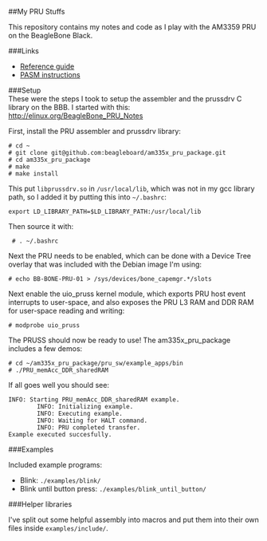 ##My PRU Stuffs

This repository contains my notes and code as I play with the AM3359 PRU 
on the BeagleBone Black.

###Links  

 - [Reference guide](http://processors.wiki.ti.com/index.php/PRU_Assembly_Reference_Guide)
 - [PASM instructions](http://processors.wiki.ti.com/index.php/PRU_Assembly_Instructions)


###Setup  
These were the steps I took to setup the assembler and the prussdrv C library
on the BBB. I started with this: http://elinux.org/BeagleBone_PRU_Notes

First, install the PRU assembler and prussdrv library:

    # cd ~
    # git clone git@github.com:beagleboard/am335x_pru_package.git
    # cd am335x_pru_package
    # make
    # make install

This put `libprussdrv.so` in `/usr/local/lib`, which was not in my gcc library path,
so I added it by putting this into `~/.bashrc`:

    export LD_LIBRARY_PATH=$LD_LIBRARY_PATH:/usr/local/lib

Then source it with:

     # . ~/.bashrc

Next the PRU needs to be enabled, which can be done with a Device Tree overlay that 
was included with the Debian image I'm using:

    # echo BB-BONE-PRU-01 > /sys/devices/bone_capemgr.*/slots

Next enable the uio_pruss kernel module, which exports PRU host event interrupts to 
user-space, and also exposes the PRU L3 RAM and DDR RAM for user-space reading and writing:

    # modprobe uio_pruss

The PRUSS should now be ready to use! The am335x_pru_package includes a few demos:

    # cd ~/am335x_pru_package/pru_sw/example_apps/bin
    # ./PRU_memAcc_DDR_sharedRAM
 
If all goes well you should see:

    INFO: Starting PRU_memAcc_DDR_sharedRAM example.
            INFO: Initializing example.
            INFO: Executing example.
            INFO: Waiting for HALT command.
            INFO: PRU completed transfer.
    Example executed succesfully.

###Examples

Included example programs:

 - Blink: `./examples/blink/`
 - Blink until button press: `./examples/blink_until_button/`

###Helper libraries

I've split out some helpful assembly into macros and put them into their own
files inside `examples/include/`.